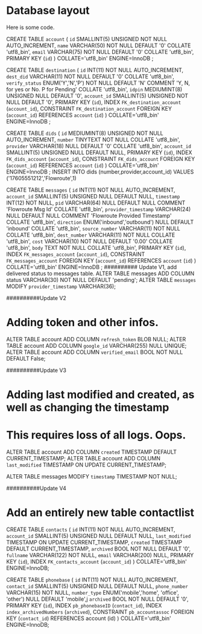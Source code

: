 # Database layout
Here is some code.

CREATE TABLE `account` (
	`id` SMALLINT(5) UNSIGNED NOT NULL AUTO_INCREMENT,
	`name` VARCHAR(50) NOT NULL DEFAULT '0' COLLATE 'utf8_bin',
	`email` VARCHAR(75) NOT NULL DEFAULT '0' COLLATE 'utf8_bin',
	PRIMARY KEY (`id`)
)
COLLATE='utf8_bin'
ENGINE=InnoDB
;


CREATE TABLE `destination` (
	`id` INT(11) NOT NULL AUTO_INCREMENT,
	`dest_did` VARCHAR(11) NOT NULL DEFAULT '0' COLLATE 'utf8_bin',
	`verify_status` ENUM('Y','N','P') NOT NULL DEFAULT 'N' COMMENT 'Y, N, for yes or No. P for Pending' COLLATE 'utf8_bin',
	`idpin` MEDIUMINT(8) UNSIGNED NULL DEFAULT '0',
	`account_id` SMALLINT(5) UNSIGNED NOT NULL DEFAULT '0',
	PRIMARY KEY (`id`),
	INDEX `FK_destination_account` (`account_id`),
	CONSTRAINT `FK_destination_account` FOREIGN KEY (`account_id`) REFERENCES `account` (`id`)
)
COLLATE='utf8_bin'
ENGINE=InnoDB
;

CREATE TABLE `dids` (
	`id` MEDIUMINT(8) UNSIGNED NOT NULL AUTO_INCREMENT,
	`number` TINYTEXT NOT NULL COLLATE 'utf8_bin',
	`provider` VARCHAR(18) NULL DEFAULT '0' COLLATE 'utf8_bin',
	`account_id` SMALLINT(5) UNSIGNED NULL DEFAULT NULL,
	PRIMARY KEY (`id`),
	INDEX `FK_dids_account` (`account_id`),
	CONSTRAINT `FK_dids_account` FOREIGN KEY (`account_id`) REFERENCES `account` (`id`)
)
COLLATE='utf8_bin'
ENGINE=InnoDB
;
INSERT INTO dids (number,provider,account_id) VALUES ('17605551212','Flowroute',1)


CREATE TABLE `messages` (
	`id` INT(11) NOT NULL AUTO_INCREMENT,
	`account_id` SMALLINT(5) UNSIGNED NULL DEFAULT NULL,
	`timestamp` INT(12) NOT NULL,
	`pid` VARCHAR(64) NULL DEFAULT NULL COMMENT 'Flowroute Msg Id' COLLATE 'utf8_bin',
	`provider_timestamp` VARCHAR(24) NULL DEFAULT NULL COMMENT 'Flowroute Provided Timestamp' COLLATE 'utf8_bin',
	`direction` ENUM('inbound','outbound') NULL DEFAULT 'inbound' COLLATE 'utf8_bin',
	`source_number` VARCHAR(11) NOT NULL COLLATE 'utf8_bin',
	`dest_number` VARCHAR(11) NOT NULL COLLATE 'utf8_bin',
	`cost` VARCHAR(10) NOT NULL DEFAULT '0.00' COLLATE 'utf8_bin',
	`body` TEXT NOT NULL COLLATE 'utf8_bin',
	PRIMARY KEY (`id`),
	INDEX `FK_messages_account` (`account_id`),
	CONSTRAINT `FK_messages_account` FOREIGN KEY (`account_id`) REFERENCES `account` (`id`)
)
COLLATE='utf8_bin'
ENGINE=InnoDB
;
########## Update V1, add delivered status to messages table.
ALTER TABLE messages ADD COLUMN status VARCHAR(30) NOT NULL DEFAULT 'pending';
ALTER TABLE `messages` MODIFY `provider_timestamp` VARCHAR(36);

##########Update V2
# Adding token and other infos.
ALTER TABLE account ADD COLUMN `refresh_token` BLOB NULL;
ALTER TABLE account ADD COLUMN `google_id` VARCHAR(255) NULL UNIQUE;
ALTER TABLE account ADD COLUMN `verified_email` BOOL NOT NULL DEFAULT False;

##########Update V3
# Adding last modified and created, as well as changing the timestamp
# This requires loss of all logs. Oops.
ALTER TABLE account ADD COLUMN `created` TIMESTAMP DEFAULT CURRENT_TIMESTAMP;
ALTER TABLE account ADD COLUMN `last_modified` TIMESTAMP ON UPDATE CURRENT_TIMESTAMP;

ALTER TABLE messages MODIFY `timestamp` TIMESTAMP NOT NULL;

##########Update V4
# Add an entirely new table contactlist
CREATE TABLE `contacts` (
	`id` INT(11) NOT NULL AUTO_INCREMENT,
	`account_id` SMALLINT(5) UNSIGNED NULL DEFAULT NULL,
	`last_modified` TIMESTAMP ON UPDATE CURRENT_TIMESTAMP,
	`created` TIMESTAMP DEFAULT CURRENT_TIMESTAMP,
	`archived` BOOL NOT NULL DEFAULT '0',
	`fullname` VARCHAR(122) NOT NULL,
	`email` VARCHAR(200) NULL,
	PRIMARY KEY (`id`),
	INDEX `FK_contacts_account` (`account_id`)
)
COLLATE='utf8_bin'
ENGINE=InnoDB;

CREATE TABLE `phonebase` (
	`id` INT(11) NOT NULL AUTO_INCREMENT,
	`contact_id` SMALLINT(5) UNSIGNED NULL DEFAULT NULL,
	`phone_number` VARCHAR(15) NOT NULL,
	`number_type` ENUM('mobile','home', 'office', 'other') NULL DEFAULT 'mobile',j
	`archived` BOOL NOT NULL DEFAULT '0',
	PRIMARY KEY (`id`),
	INDEX `pb_phonebaseID` (`contact_id`),
	INDEX `index_archivedNumbers` (`archived`),
	CONSTRAINT `pb_accountassoc`
		FOREIGN KEY (`contact_id`) REFERENCES account (id)
)
COLLATE='utf8_bin'
ENGINE=InnoDB;